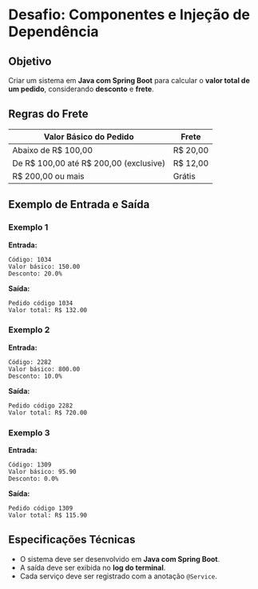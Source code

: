 # Desafio: Componentes e Injeção de Dependência

## Objetivo

Criar um sistema em **Java com Spring Boot** para calcular o **valor total de um pedido**, considerando **desconto** e **frete**.

## Regras do Frete

| Valor Básico do Pedido                   | Frete     |
| ---------------------------------------- | --------- |
| Abaixo de R\$ 100,00                     | R\$ 20,00 |
| De R\$ 100,00 até R\$ 200,00 (exclusive) | R\$ 12,00 |
| R\$ 200,00 ou mais                       | Grátis    |

## Exemplo de Entrada e Saída

### Exemplo 1

**Entrada:**

```
Código: 1034
Valor básico: 150.00
Desconto: 20.0%
```

**Saída:**

```
Pedido código 1034
Valor total: R$ 132.00
```

### Exemplo 2

**Entrada:**

```
Código: 2282
Valor básico: 800.00
Desconto: 10.0%
```

**Saída:**

```
Pedido código 2282
Valor total: R$ 720.00
```

### Exemplo 3

**Entrada:**

```
Código: 1309
Valor básico: 95.90
Desconto: 0.0%
```

**Saída:**

```
Pedido código 1309
Valor total: R$ 115.90
```

## Especificações Técnicas

- O sistema deve ser desenvolvido em **Java com Spring Boot**.
- A saída deve ser exibida no **log do terminal**.
- Cada serviço deve ser registrado com a anotação `@Service`.

